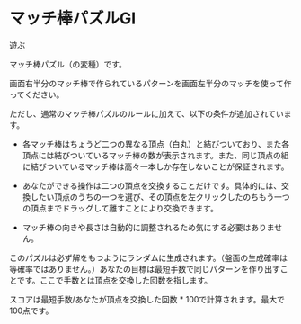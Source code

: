 # マッチ棒パズルGI

[遊ぶ](https://manybear-a1.github.io/match-puzzle-gi/)

マッチ棒パズル（の変種）です。


画面右半分のマッチ棒で作られているパターンを画面左半分のマッチを使って作ってください。

ただし、通常のマッチ棒パズルのルールに加えて、以下の条件が追加されています。

- 各マッチ棒はちょうど二つの異なる頂点（白丸）と結びついており、また各頂点には結びついているマッチ棒の数が表示されます。また、同じ頂点の組に結びついているマッチ棒は高々一本しか存在しないことが保証されます。

- あなたができる操作は二つの頂点を交換することだけです。具体的には、交換したい頂点のうちの一つを選び、その頂点を左クリックしたのちもう一つの頂点までドラッグして離すことにより交換できます。

- マッチ棒の向きや長さは自動的に調整されるため気にする必要はありません。

このパズルは必ず解をもつようにランダムに生成されます。（盤面の生成確率は等確率ではありません。）あなたの目標は最短手数で同じパターンを作り出すことです。ここで手数とは頂点を交換した回数を指します。

スコアは最短手数/あなたが頂点を交換した回数 * 100で計算されます。最大で100点です。